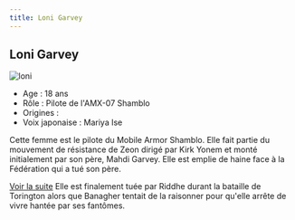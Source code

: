```yaml
---
title: Loni Garvey
---
```


Loni Garvey
-----------

![loni](/images/mini/images-stories-saga-unicorn-persos-zeon-_tb_157x217_loni.jpg)
- Age : 18 ans  
- Rôle : Pilote de l'AMX-07 Shamblo  
- Origines :   
- Voix japonaise : Mariya Ise


Cette femme est le pilote du Mobile Armor Shamblo. Elle fait partie du mouvement de résistance de Zeon dirigé par Kirk Yonem et monté initialement par son père, Mahdi Garvey. Elle est emplie de haine face à la Fédération qui a tué son père.


[Voir la suite](javascript:spoiler();)
Elle est finalement tuée par Riddhe durant la bataille de Torington alors que Banagher tentait de la raisonner pour qu'elle arrête de vivre hantée par ses fantômes.


